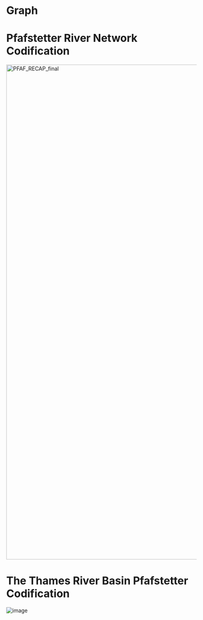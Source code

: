 # Graph

# Pfafstetter River Network Codification


<img width="1308" alt="PFAF_RECAP_final" src="https://user-images.githubusercontent.com/64214370/123220845-001eae80-d4d7-11eb-8896-24075d4c5d1d.png">


# The Thames River Basin Pfafstetter Codification

![image](https://user-images.githubusercontent.com/64214370/120523786-02618180-c3df-11eb-918c-b81b0205fe15.png)
